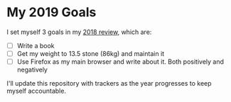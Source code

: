 # My 2019 Goals

I set myself 3 goals in my [2018 review](https://andy-bell.design/wrote/2018-a-year-in-review/), which are:

- [ ] Write a book
- [ ] Get my weight to 13.5 stone (86kg) and maintain it
- [ ] Use Firefox as my main browser and write about it. Both positively and negatively

I'll update this repository with trackers as the year progresses to keep myself accountable.
